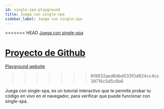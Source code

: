 ```yaml
---
id: single-spa-playground
title: Juega con single-spa
sidebar_label: Juega con single-spa
---
```


<<<<<<< HEAD
[Juega con single-spa](http://single-spa-playground.org)

[Proyecto de Github](https://github.com/single-spa/single-spa-playground)
=======
[Playground website](http://single-spa-playground.org)
>>>>>>> 6f8832aed8dbd033f0d824cc4cc39716c5d5c6b6

Juega con single-spa, es un tutorial interactivo que te permite probar tu código en vivo en el navegador, para verificar que puede funcionar con single-spa.
